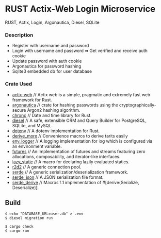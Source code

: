 # RUST Actix-Web Login Microservice
RUST, Actix, Login, Argonautica, Diesel, SQLite

### Description

- Register with username and password
- Login with username and password ➡ Get verified and receive auth cookie
- Update password with auth cookie
- Argonautica for password hashing
- Sqlite3 embedded db for user database

### Crate Used

- [actix-web](https://crates.io/crates/actix-web) // Actix web is a simple, pragmatic and extremely fast web framework for Rust.
- [argonautica](https://docs.rs/argonautica) // crate for hashing passwords using the cryptographically-secure Argon2 hashing algorithm.
- [chrono](https://crates.io/crates/chrono) // Date and time library for Rust.
- [diesel](https://crates.io/crates/diesel) // A safe, extensible ORM and Query Builder for PostgreSQL, SQLite, and MySQL.
- [dotenv](https://crates.io/crates/dotenv) // A dotenv implementation for Rust.
- [derive_more](https://crates.io/crates/derive_more) // Convenience macros to derive tarits easily
- [env_logger](https://crates.io/crates/env_logger) // A logging implementation for log which is configured via an environment variable.
- [futures](https://crates.io/crates/futures) // An implementation of futures and streams featuring zero allocations, composability, and iterator-like interfaces.
- [lazy_static](https://docs.rs/lazy_static) // A macro for declaring lazily evaluated statics.
- [r2d2](https://crates.io/crates/r2d2) // A generic connection pool.
- [serde](https://crates.io/crates/serde) // A generic serialization/deserialization framework.
- [serde_json](https://crates.io/crates/serde_json) // A JSON serialization file format.
- [serde_derive](https://crates.io/crates/serde_derive) // Macros 1.1 implementation of #[derive(Serialize, Deserialize)].

## Build

```
$ echo "DATABASE_URL=user.db" > .env
$ diesel migration run

$ cargo check 
$ cargo run 

```
